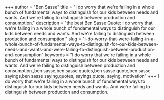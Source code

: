 +++
author = "Ben Sasse"
title = "I do worry that we're failing in a whole bunch of fundamental ways to distinguish for our kids between needs and wants. And we're failing to distinguish between production and consumption."
description = "the best Ben Sasse Quote: I do worry that we're failing in a whole bunch of fundamental ways to distinguish for our kids between needs and wants. And we're failing to distinguish between production and consumption."
slug = "i-do-worry-that-were-failing-in-a-whole-bunch-of-fundamental-ways-to-distinguish-for-our-kids-between-needs-and-wants-and-were-failing-to-distinguish-between-production-and-consumption"
keywords = "I do worry that we're failing in a whole bunch of fundamental ways to distinguish for our kids between needs and wants. And we're failing to distinguish between production and consumption.,ben sasse,ben sasse quotes,ben sasse quote,ben sasse sayings,ben sasse saying,quotes, sayings,quote, saying, motivation"
+++
I do worry that we're failing in a whole bunch of fundamental ways to distinguish for our kids between needs and wants. And we're failing to distinguish between production and consumption.
